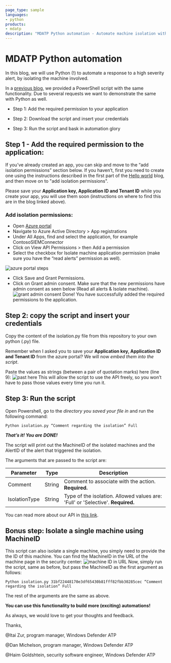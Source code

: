 ```yaml
---
page_type: sample
languages:
- python
products:
- mdatp
description: "MDATP Python automation - Automate machine isolation with Python script"
---
```


# MDATP Python automation

In this blog, we will use Python (!) to automate a response to a high severity alert, by isolating the machine involved.

In a [previous blog](https://techcommunity.microsoft.com/t5/Microsoft-Defender-ATP/Automate-Windows-Defender-ATP-response-action-Machine-isolation/m-p/362701#M8), we provided a PowerShell script with the same functionality. Due to several requests we want to demonstrate the same with Python as well.

* Step 1: Add the required permission to your application

* Step 2: Download the script and insert your credentials

* Step 3: Run the script and bask in automation glory

## Step 1 - Add the required permission to the application:

If you’ve already created an app, you can skip and move to the “add isolation permissions” section below. If you haven’t, first you need to create one using the instructions described in the first part of the [Hello world](https://techcommunity.microsoft.com/t5/Microsoft-Defender-ATP/WDATP-API-Hello-World-or-using-a-simple-PowerShell-script-to/ba-p/326813) blog, and then move on to "add isolation permissions".

Please save your **Application key, Application ID and Tenant ID** while you create your app, you will use them soon (instructions on where to find this are in the blog linked above).

### Add isolation permissions:

* Open [Azure portal](https://ms.portal.azure.com/#home)
* Navigate to Azure Active Directory > App registrations 
* Under All Apps, find and select the application, for example ContosoSIEMConnector 
* Click on View API Permissions > then Add a permission
* Select the checkbox for Isolate machine application permission (make sure you have the “read alerts” permission as well).

![azure portal steps](https://gxcuf89792.i.lithium.com/t5/image/serverpage/image-id/116951i8BDE7C044918D123/image-size/large?v=1.0&px=999)

* Click Save and Grant Permissions. 
* Click on Grant admin consent. Make sure that the new permissions have admin consent as seen below (Read all alerts & Isolate machine).
![grant admin consent](https://gxcuf89792.i.lithium.com/t5/image/serverpage/image-id/116955i429996F533E0E10F/image-size/large?v=1.0&px=999)
Done! You have successfully added the required permissions to the application.

## Step 2: copy the script and insert your credentials
Copy the content of the isolation.py file from this repository to your own python (.py) file.

Remember when I asked you to save your **Application key, Application ID and Tenant ID** from the azure portal? We will now *embed them into the script*. 

Paste the values as strings (between a pair of quotation marks) here (line 9):
![past here](https://gxcuf89792.i.lithium.com/t5/image/serverpage/image-id/117019i025518DC7FA5C64B/image-size/large?v=1.0&px=999)
This will allow the script to use the API freely, so you won’t have to pass those values every time you run it.

## Step 3: Run the script

Open Powershell, go to the *directory you saved your file in* and run the following command:

```
Python isolation.py “Comment regarding the isolation” Full
```

***That’s it! You are DONE!***

The script will print out the MachineID of the isolated machines and the AlertID of the alert that triggered the isolation.

The arguments that are passed to the script are:

| **Parameter**     | **Type**   | **Description**                                                                  |
|-------------------|------------|----------------------------------------------------------------------------------|
| Comment           | String     | Comment to associate with the action. **Required.**                              |
| IsolationType     | String     | Type of the isolation. Allowed values are: 'Full' or 'Selective'. **Required.**  |

You can read more about our API in [this link](https://docs.microsoft.com/en-gb/windows/security/threat-protection/microsoft-defender-atp/exposed-apis-list).

## Bonus step: Isolate a single machine using MachineID

This script can also isolate a single machine, you simply need to provide the the ID of this machine. You can find the MachineID in the URL of the machine page in the security center:
![machine ID in URL](https://gxcuf89792.i.lithium.com/t5/image/serverpage/image-id/116960i82E37B1017B4CC3D/image-size/large?v=1.0&px=999)
Now, simply run the script, same as before, but pass the MachineID as the first argument as follows:
```
Python isolation.py 31bf22448170e3df65430b81fff82fbb30285cec “Comment regarding the isolation” Full
```

The rest of the arguments are the same as above. 

**You can use this functionality to build more (exciting) automations!**

 
As always, we would love to get your thoughts and feedback.

Thanks,

@Itai Zur, program manager, Windows Defender ATP

@Dan Michelson, program manager, Windows Defender ATP

@Haim Goldshtein, security software engineer, Windows Defender ATP

